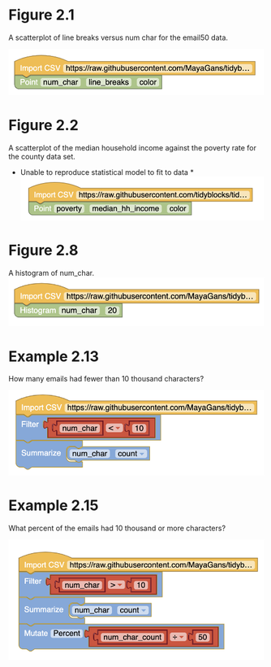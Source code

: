 # Figure 2.1
A scatterplot of line breaks versus num char for the email50 data.

![](Figure_2_1.png)

# Figure 2.2
A scatterplot of the median household income against the poverty rate for the county data set.
* Unable to reproduce statistical model to fit to data *
![](Figure_2_2.png)

# Figure 2.8

A histogram of num_char.
![](Figure_2_8.png)

# Example 2.13
How many emails had fewer than 10 thousand characters?

![](Example_2_13.png)

# Example 2.15
What percent of the emails had 10 thousand or more characters?

![](Example_2_15.png)